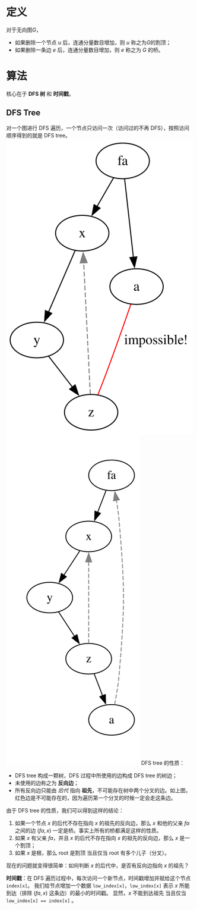 # 定义
对于无向图$G$，
- 如果删除一个节点 $u$ 后，连通分量数目增加，则 $u$ 称之为$G$的割顶；
- 如果删除一条边 $e$ 后，连通分量数目增加，则 $e$ 称之为 $G$ 的桥。

# 算法
核心在于 **DFS 树** 和 **时间戳**。

## DFS Tree

对一个图进行 DFS 遍历，一个节点只访问一次（访问过的不再 DFS），按照访问顺序得到的就是 DFS tree。
![](bcc_tree.svg)
![](bcc_tree_correct.svg)
DFS tree 的性质：
- DFS tree 构成一颗树，DFS 过程中所使用的边构成 DFS tree 的树边；
- 未使用的边称之为 **反向边**；
- 所有反向边只能由 *后代* 指向 **祖先**，不可能存在树中两个分叉的边。如上图，红色边是不可能存在的，因为遍历第一个分叉的时候一定会走这条边。

由于 DFS tree 的性质，我们可以得到这样的结论：
1. 如果一个节点 $x$ 的后代不存在指向 $x$ 的祖先的反向边，那么 $x$ 和他的父亲 $fa$ 之间的边 $(fa, x)$ 一定是桥。事实上所有的桥都满足这样的性质。
2. 如果 $x$ 有父亲 $fa$，并且 $x$ 的后代不存在指向 $x$ 的祖先的反向边，那么 $x$ 是一个割顶；
3. 如果 $x$ 是根，那么 root 是割顶 当且仅当 root 有多个儿子（分叉）。

现在的问题就变得很简单：如何判断 $x$ 的后代中，是否有反向边指向 $x$ 的祖先？

**时间戳**：在 DFS 遍历过程中，每次访问一个新节点，时间戳增加并赋给这个节点 `index[x]`。
我们给节点增加一个数据 `low_index[x]`，`low_index[x]` 表示 $x$ 所能到达（排除 $(fa, x)$ 这条边）的最小的时间戳。
显然，$x$ 不能到达祖先 当且仅当 `low_index[x] == index[x]` 。